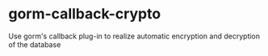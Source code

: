# gorm-callback-crypto
Use gorm's callback plug-in to realize automatic encryption and decryption of the database
